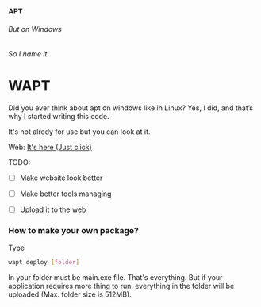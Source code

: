 #### APT
###### But on Windows
###### So I name it
# WAPT

Did you ever think about apt on windows like in Linux? Yes, I did, and that’s why I started writing this code.

It's not alredy for use but you can look at it.

Web: [It's here (Just click)](https://wapt.pythonanywhere.com)

TODO:
- [ ] Make website look better
- [ ] Make better tools managing
- [ ] Upload it to the web


### How to make your own package?

Type
```bash
wapt deploy [folder]
```


In your folder must be main.exe file. That's everything. But if your application requires more thing to run, everything in the folder will be uploaded (Max. folder size is 512MB).
<!--
If you want to ignore some folders in root folder of you projekt, just type
```bash
wapt [folder] --ignore [folder-1, folder-2, ..., folder-n]
```

přidat spouštění aplikace po zadání příkazu
```bash
wapt [package-name]
```
výchozí bude 64bit

přidat tutoriál na deploying aplikací

```bash
./wapt
│
├──/App-1
├──/App-2
├──/App-3
├──/App-...
├──/App-n
└──/SETTING
```
-->